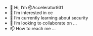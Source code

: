 - 👋 Hi, I’m @Accelerator931
- 👀 I’m interested in ce
- 🌱 I’m currently learning about security
- 💞️ I’m looking to collaborate on ...
- 📫 How to reach me ...

<!---
Accelerator931/Accelerator931 is a ✨ special ✨ repository because its `README.md` (this file) appears on your GitHub profile.
You can click the Preview link to take a look at your changes.
--->
